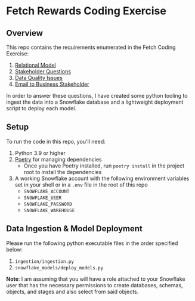 # Fetch Rewards Coding Exercise

## Overview

This repo contains the requirements enumerated in the Fetch Coding Exercise:

1. [Relational Model](https://github.com/connorpheraty/fetch_rewards_takehome_ch/tree/main/1_relational_model)
2. [Stakeholder Questions](https://github.com/connorpheraty/fetch_rewards_takehome_ch/tree/main/2_stakeholder_questions)
3. [Data Quality Issues](https://github.com/connorpheraty/fetch_rewards_takehome_ch/tree/main/3_data_quality_issues)
4. [Email to Business Stakeholder](https://github.com/connorpheraty/fetch_rewards_takehome_ch/tree/main/4_email_to_business_stakeholder)

In order to answer these questions, I have created some python tooling to ingest the data into a Snowflake database
and a lightweight deployment script to deploy each model.


## Setup

To run the code in this repo, you'll need:

1. Python 3.9 or higher
2. [Poetry](https://python-poetry.org/docs/#installation) for managing dependencies
    - Once you have Poetry installed, run `poetry install` in the project root to install the dependencies
3. A working Snowflake account with the following environment variables set in your shell or in a `.env` file in the root of this repo
    - `SNOWFLAKE_ACCOUNT`
    - `SNOWFLAKE_USER`
    - `SNOWFLAKE_PASSWORD`
    - `SNOWFLAKE_WAREHOUSE`

## Data Ingestion & Model Deployment

Please run the following python executable files in the order specified below:
1. `ingestion/ingestion.py`
2. `snowflake_models/deploy_models.py`

**Note**: I am assuming that you will have a role attached to your Snowflake user that has the necessary permissions
to create databases, schemas, objects, and stages and also select from said objects.
